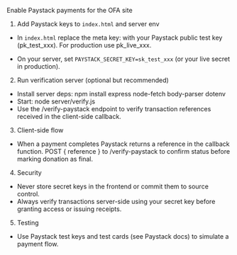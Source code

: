 Enable Paystack payments for the OFA site

1) Add Paystack keys to `index.html` and server env

 - In `index.html` replace the meta key: <meta name="paystack-public-key" content="pk_test_REPLACE_ME"> with your Paystack public test key (pk_test_xxx). For production use pk_live_xxx.

 - On your server, set `PAYSTACK_SECRET_KEY=sk_test_xxx` (or your live secret in production).

2) Run verification server (optional but recommended)

 - Install server deps: npm install express node-fetch body-parser dotenv
 - Start: node server/verify.js
 - Use the /verify-paystack endpoint to verify transaction references received in the client-side callback.

3) Client-side flow

 - When a payment completes Paystack returns a reference in the callback function. POST { reference } to /verify-paystack to confirm status before marking donation as final.

4) Security

 - Never store secret keys in the frontend or commit them to source control.
 - Always verify transactions server-side using your secret key before granting access or issuing receipts.

5) Testing

 - Use Paystack test keys and test cards (see Paystack docs) to simulate a payment flow.
